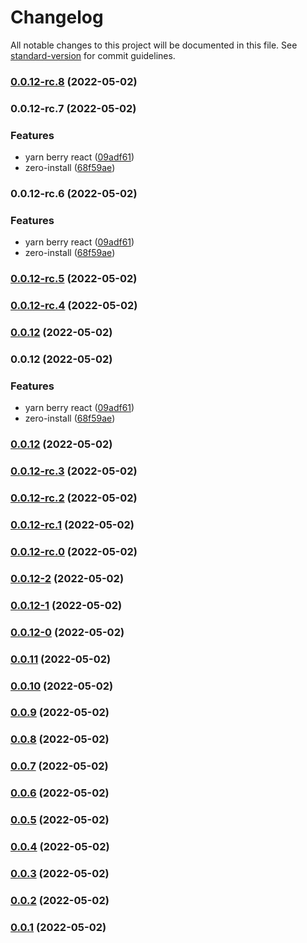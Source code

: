 # Changelog

All notable changes to this project will be documented in this file. See [standard-version](https://github.com/conventional-changelog/standard-version) for commit guidelines.

### [0.0.12-rc.8](https://personal-github.com/kizmo04/actions-test/compare/v0.0.12-rc.5...v0.0.12-rc.8) (2022-05-02)

### 0.0.12-rc.7 (2022-05-02)


### Features

* yarn berry react ([09adf61](https://personal-github.com/kizmo04/actions-test/commit/09adf6142a73eecd3ef4905ce4b15e71130d4ae4))
* zero-install ([68f59ae](https://personal-github.com/kizmo04/actions-test/commit/68f59ae6e24383a1bc598f034d59f90389f85e69))

### 0.0.12-rc.6 (2022-05-02)


### Features

* yarn berry react ([09adf61](https://personal-github.com/kizmo04/actions-test/commit/09adf6142a73eecd3ef4905ce4b15e71130d4ae4))
* zero-install ([68f59ae](https://personal-github.com/kizmo04/actions-test/commit/68f59ae6e24383a1bc598f034d59f90389f85e69))

### [0.0.12-rc.5](https://personal-github.com/kizmo04/actions-test/compare/v0.0.12-rc.4...v0.0.12-rc.5) (2022-05-02)

### [0.0.12-rc.4](https://personal-github.com/kizmo04/actions-test/compare/v0.0.12...v0.0.12-rc.4) (2022-05-02)

### [0.0.12](https://personal-github.com/kizmo04/actions-test/compare/@scope/package@0.0.12...@scope/package@0.0.12) (2022-05-02)

### 0.0.12 (2022-05-02)


### Features

* yarn berry react ([09adf61](https://personal-github.com/kizmo04/actions-test/commit/09adf6142a73eecd3ef4905ce4b15e71130d4ae4))
* zero-install ([68f59ae](https://personal-github.com/kizmo04/actions-test/commit/68f59ae6e24383a1bc598f034d59f90389f85e69))

### [0.0.12](https://personal-github.com/kizmo04/actions-test/compare/v1.0.8-rc.42...v0.0.12) (2022-05-02)

### [0.0.12-rc.3](https://personal-github.com/kizmo04/actions-test/compare/v0.0.12-rc.2...v0.0.12-rc.3) (2022-05-02)

### [0.0.12-rc.2](https://personal-github.com/kizmo04/actions-test/compare/v0.0.12-rc.1...v0.0.12-rc.2) (2022-05-02)

### [0.0.12-rc.1](https://personal-github.com/kizmo04/actions-test/compare/v0.0.12-rc.0...v0.0.12-rc.1) (2022-05-02)

### [0.0.12-rc.0](https://personal-github.com/kizmo04/actions-test/compare/v0.0.12-2...v0.0.12-rc.0) (2022-05-02)

### [0.0.12-2](https://personal-github.com/kizmo04/actions-test/compare/v0.0.12-1...v0.0.12-2) (2022-05-02)

### [0.0.12-1](https://personal-github.com/kizmo04/actions-test/compare/v0.0.12-0...v0.0.12-1) (2022-05-02)

### [0.0.12-0](https://personal-github.com/kizmo04/actions-test/compare/v0.0.11...v0.0.12-0) (2022-05-02)

### [0.0.11](https://personal-github.com/kizmo04/actions-test/compare/v0.0.10...v0.0.11) (2022-05-02)

### [0.0.10](https://personal-github.com/kizmo04/actions-test/compare/v0.0.9...v0.0.10) (2022-05-02)

### [0.0.9](https://personal-github.com/kizmo04/actions-test/compare/v0.0.8...v0.0.9) (2022-05-02)

### [0.0.8](https://personal-github.com/kizmo04/actions-test/compare/v0.0.7...v0.0.8) (2022-05-02)

### [0.0.7](https://personal-github.com/kizmo04/actions-test/compare/v0.0.6...v0.0.7) (2022-05-02)

### [0.0.6](https://personal-github.com/kizmo04/actions-test/compare/v0.0.5...v0.0.6) (2022-05-02)

### [0.0.5](https://personal-github.com/kizmo04/actions-test/compare/v0.0.4...v0.0.5) (2022-05-02)

### [0.0.4](https://personal-github.com/kizmo04/actions-test/compare/v0.0.3...v0.0.4) (2022-05-02)

### [0.0.3](https://personal-github.com/kizmo04/actions-test/compare/v0.0.2...v0.0.3) (2022-05-02)

### [0.0.2](https://personal-github.com/kizmo04/actions-test/compare/v0.0.1...v0.0.2) (2022-05-02)

### [0.0.1](https://personal-github.com/kizmo04/actions-test/compare/v0.0.1-rc.3...v0.0.1) (2022-05-02)
